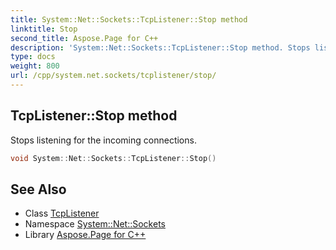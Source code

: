 ```yaml
---
title: System::Net::Sockets::TcpListener::Stop method
linktitle: Stop
second_title: Aspose.Page for C++
description: 'System::Net::Sockets::TcpListener::Stop method. Stops listening for the incoming connections in C++.'
type: docs
weight: 800
url: /cpp/system.net.sockets/tcplistener/stop/
---
```

## TcpListener::Stop method


Stops listening for the incoming connections.

```cpp
void System::Net::Sockets::TcpListener::Stop()
```

## See Also

* Class [TcpListener](../)
* Namespace [System::Net::Sockets](../../)
* Library [Aspose.Page for C++](../../../)
